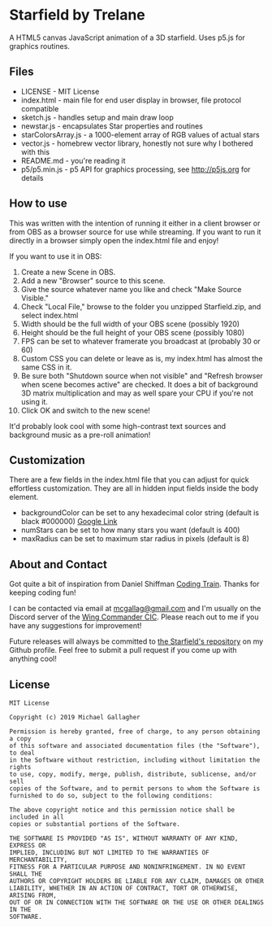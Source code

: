 # Starfield by Trelane

A HTML5 canvas JavaScript animation of a 3D starfield. Uses p5.js for graphics routines.


## Files
 - LICENSE - MIT License
 - index.html - main file for end user display in browser, file protocol compatible
 - sketch.js - handles setup and main draw loop
 - newstar.js - encapsulates Star properties and routines
 - starColorsArray.js - a 1000-element array of RGB values of actual stars
 - vector.js - homebrew vector library, honestly not sure why I bothered with this
 - README.md - you're reading it
 - p5/p5.min.js - p5 API for graphics processing, see http://p5js.org for details

## How to use
This was written with the intention of running it either in a client browser or from OBS as a browser source for use while streaming. If you want to run it directly in a browser simply open the index.html file and enjoy!

If you want to use it in OBS:
 1. Create a new Scene in OBS.
 2. Add a new "Browser" source to this scene.
 3. Give the source whatever name you like and check "Make Source Visible."
 4. Check "Local File," browse to the folder you unzipped Starfield.zip, and select index.html
 5. Width should be the full width of your OBS scene (possibly 1920)
 6. Height should be the full height of your OBS scene (possibly 1080)
 7. FPS can be set to whatever framerate you broadcast at (probably 30 or 60)
 8. Custom CSS you can delete or leave as is, my index.html has almost the same CSS in it.
 9. Be sure both "Shutdown source when not visible" and "Refresh browser when scene becomes active" are checked. It does a bit of background 3D matrix multiplication and may as well spare your CPU if you're not using it.
 10. Click OK and switch to the new scene!
 
 It'd probably look cool with some high-contrast text sources and background music as a pre-roll animation!

## Customization
There are a few fields in the index.html file that you can adjust for quick effortless customization. They are all in hidden input fields inside the body element.

- backgroundColor can be set to any hexadecimal color string (default is black #000000) [Google Link](https://www.google.com/search?q=color%20picker)
- numStars can be set to how many stars you want (default is 400)
- maxRadius can be set to maximum star radius in pixels (default is 8)

## About and Contact
Got quite a bit of inspiration from Daniel Shiffman [Coding Train](https://thecodingtrain.com/). Thanks for keeping coding fun!

I can be contacted via email at [mcgallag@gmail.com](mailto:mcgallag@gmail.com) and I'm usually on the Discord server of the [Wing Commander CIC](https://www.wcnews.com). Please reach out to me if you have any suggestions for improvement!

Future releases will always be committed to [the Starfield's repository](https://github.com/mcgallag/starfield) on my Github profile. Feel free to submit a pull request if you come up with anything cool!

## License

    MIT License

    Copyright (c) 2019 Michael Gallagher

    Permission is hereby granted, free of charge, to any person obtaining a copy
    of this software and associated documentation files (the "Software"), to deal
    in the Software without restriction, including without limitation the rights
    to use, copy, modify, merge, publish, distribute, sublicense, and/or sell
    copies of the Software, and to permit persons to whom the Software is
    furnished to do so, subject to the following conditions:

    The above copyright notice and this permission notice shall be included in all
    copies or substantial portions of the Software.

    THE SOFTWARE IS PROVIDED "AS IS", WITHOUT WARRANTY OF ANY KIND, EXPRESS OR
    IMPLIED, INCLUDING BUT NOT LIMITED TO THE WARRANTIES OF MERCHANTABILITY,
    FITNESS FOR A PARTICULAR PURPOSE AND NONINFRINGEMENT. IN NO EVENT SHALL THE
    AUTHORS OR COPYRIGHT HOLDERS BE LIABLE FOR ANY CLAIM, DAMAGES OR OTHER
    LIABILITY, WHETHER IN AN ACTION OF CONTRACT, TORT OR OTHERWISE, ARISING FROM,
    OUT OF OR IN CONNECTION WITH THE SOFTWARE OR THE USE OR OTHER DEALINGS IN THE
    SOFTWARE.

